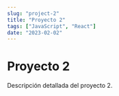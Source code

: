 ```yaml
---
slug: "project-2"
title: "Proyecto 2"
tags: ["JavaScript", "React"]
date: "2023-02-02"
---
```


# Proyecto 2

Descripción detallada del proyecto 2.
